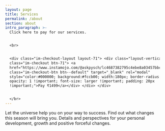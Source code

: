 ```yaml
---
layout: page
title: Services
permalink: /about
section: about
intro_paragraph: >-
  Click here to pay for our services. 


  <br>


  <div class="im-checkout-layout layout-71"> <div class="layout-vertical"> <div
  class="im-checkout btn-71"> <a
  href="https://www.instamojo.com/@askpysch/lc4687382795c4ebe8a03457bbc138d17/"
  class="im-checkout-btn btn--default" target="_blank" rel="modal"
  style="color:#000000; background:#fccb00; width:180px; border-radius:4px;
  opacity: 1 !important; font-size: larger !important; padding: 20px
  !important;">Pay ₹1499</a></div> </div> </div>


  </br>
---
```

Let the universe help you on your way to success. Find out what changes this season will bring you. Details and perspectives for your personal development, growth and positive forceful changes.
